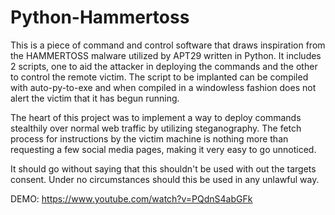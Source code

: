 # Python-Hammertoss
This is a piece of command and control software that draws inspiration from the HAMMERTOSS malware utilized by APT29 written in Python. It includes 2 scripts, one to aid the attacker in deploying the commands and the other to control the remote victim. The script to be implanted can be compiled with auto-py-to-exe and when compiled in a windowless fashion does not alert the victim that it has begun running.

The heart of this project was to implement a way to deploy commands stealthily over normal web traffic by utilizing steganography. The fetch process for instructions by the victim machine is nothing more than requesting a few social media pages, making it very easy to go unnoticed.

It should go without saying that this shouldn't be used with out the targets consent. Under no circumstances should this be used in any unlawful way.

DEMO:
https://www.youtube.com/watch?v=PQdnS4abGFk

